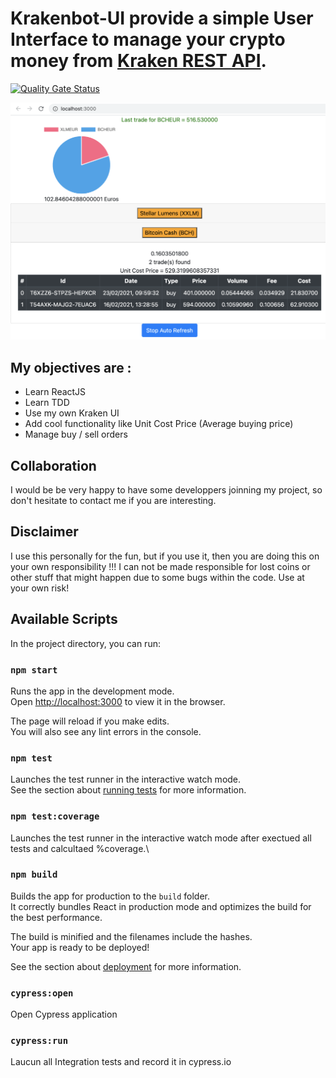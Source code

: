 
# Krakenbot-UI provide a simple User Interface to manage your crypto money from [Kraken REST API](https://www.kraken.com/features/api).
[![Quality Gate Status](https://sonarcloud.io/api/project_badges/measure?project=Arnaud80_krakenbot-ui&metric=alert_status)](https://sonarcloud.io/dashboard?id=Arnaud80_krakenbot-ui)

![Krakenbot-UI Screenshot](https://github.com/Arnaud80/krakenbot-ui/blob/master/public/Screenshot/history.png)

## My objectives are :
- Learn ReactJS
- Learn TDD
- Use my own Kraken UI
- Add cool functionality like Unit Cost Price (Average buying price)
- Manage buy / sell orders

## Collaboration
I would be be very happy to have some developpers joinning my project, so don't hesitate to contact me if you are interesting.

## Disclaimer
I use this personally for the fun, but if you use it, then you are doing this on your own responsibility !!! I can not be made responsible for lost coins or other stuff that might happen due to some bugs within the code. Use at your own risk!

## Available Scripts

In the project directory, you can run:

### `npm start`

Runs the app in the development mode.\
Open [http://localhost:3000](http://localhost:3000) to view it in the browser.

The page will reload if you make edits.\
You will also see any lint errors in the console.

### `npm test`

Launches the test runner in the interactive watch mode.\
See the section about [running tests](https://facebook.github.io/create-react-app/docs/running-tests) for more information.

### `npm test:coverage`

Launches the test runner in the interactive watch mode after exectued all tests and calcultaed %coverage.\


### `npm build`

Builds the app for production to the `build` folder.\
It correctly bundles React in production mode and optimizes the build for the best performance.

The build is minified and the filenames include the hashes.\
Your app is ready to be deployed!

See the section about [deployment](https://facebook.github.io/create-react-app/docs/deployment) for more information.

### `cypress:open`

Open Cypress application

### `cypress:run`

Laucun all Integration tests and record it in cypress.io

